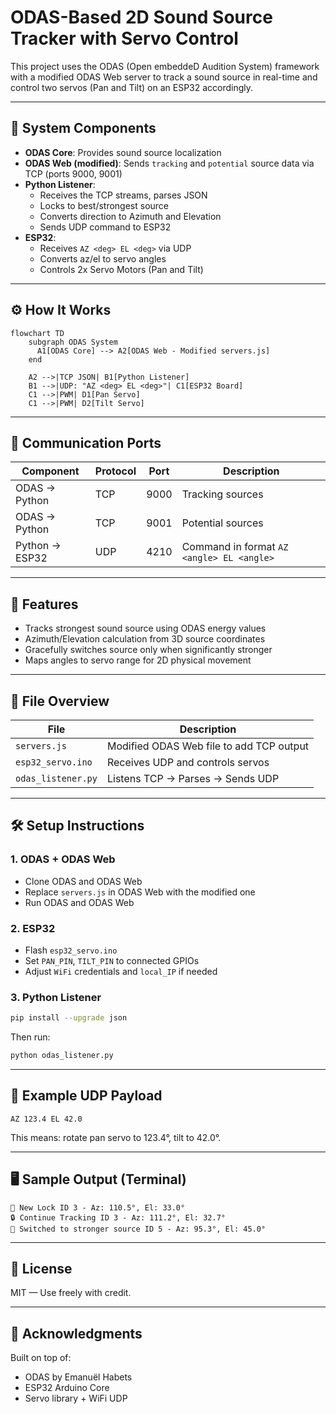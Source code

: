 
# ODAS-Based 2D Sound Source Tracker with Servo Control

This project uses the ODAS (Open embeddeD Audition System) framework with a modified ODAS Web server to track a sound source in real-time and control two servos (Pan and Tilt) on an ESP32 accordingly.

---

## 🔧 System Components

- **ODAS Core**: Provides sound source localization
- **ODAS Web (modified)**: Sends `tracking` and `potential` source data via TCP (ports 9000, 9001)
- **Python Listener**:
  - Receives the TCP streams, parses JSON
  - Locks to best/strongest source
  - Converts direction to Azimuth and Elevation
  - Sends UDP command to ESP32
- **ESP32**:
  - Receives `AZ <deg> EL <deg>` via UDP
  - Converts az/el to servo angles
  - Controls 2x Servo Motors (Pan and Tilt)

---

## ⚙️ How It Works

```mermaid
flowchart TD
    subgraph ODAS System
      A1[ODAS Core] --> A2[ODAS Web - Modified servers.js]
    end

    A2 -->|TCP JSON| B1[Python Listener]
    B1 -->|UDP: "AZ <deg> EL <deg>"| C1[ESP32 Board]
    C1 -->|PWM| D1[Pan Servo]
    C1 -->|PWM| D2[Tilt Servo]
```

---

## 📡 Communication Ports

| Component        | Protocol | Port | Description                        |
|------------------|----------|------|------------------------------------|
| ODAS → Python    | TCP      | 9000 | Tracking sources                   |
| ODAS → Python    | TCP      | 9001 | Potential sources                  |
| Python → ESP32   | UDP      | 4210 | Command in format `AZ <angle> EL <angle>` |

---

## 🧠 Features

- Tracks strongest sound source using ODAS energy values
- Azimuth/Elevation calculation from 3D source coordinates
- Gracefully switches source only when significantly stronger
- Maps angles to servo range for 2D physical movement

---

## 📁 File Overview

| File                | Description                              |
|---------------------|------------------------------------------|
| `servers.js`        | Modified ODAS Web file to add TCP output |
| `esp32_servo.ino`   | Receives UDP and controls servos         |
| `odas_listener.py`  | Listens TCP → Parses → Sends UDP         |

---

## 🛠️ Setup Instructions

### 1. ODAS + ODAS Web

- Clone ODAS and ODAS Web
- Replace `servers.js` in ODAS Web with the modified one
- Run ODAS and ODAS Web

### 2. ESP32

- Flash `esp32_servo.ino`
- Set `PAN_PIN`, `TILT_PIN` to connected GPIOs
- Adjust `WiFi` credentials and `local_IP` if needed

### 3. Python Listener

```bash
pip install --upgrade json
```

Then run:

```bash
python odas_listener.py
```

---

## 🧪 Example UDP Payload

```text
AZ 123.4 EL 42.0
```

This means: rotate pan servo to 123.4°, tilt to 42.0°.

---

## 🖥 Sample Output (Terminal)

```
🔐 New Lock ID 3 - Az: 110.5°, El: 33.0°
🔒 Continue Tracking ID 3 - Az: 111.2°, El: 32.7°
🔁 Switched to stronger source ID 5 - Az: 95.3°, El: 45.0°
```

---

## 📜 License

MIT — Use freely with credit.

---

## 🙌 Acknowledgments

Built on top of:
- ODAS by Emanuël Habets
- ESP32 Arduino Core
- Servo library + WiFi UDP
